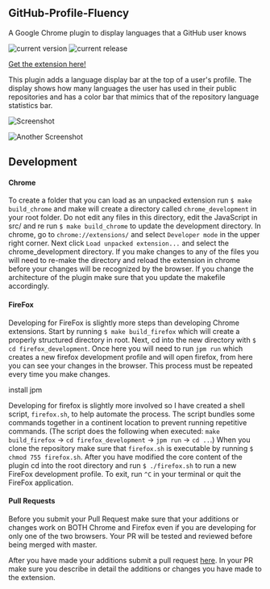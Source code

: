 ## GitHub-Profile-Fluency

A Google Chrome plugin to display languages that a GitHub user knows

![current version](https://img.shields.io/badge/version-1.6.0-green.svg)
![current release](https://img.shields.io/badge/release-1.4.0-green.svg)

[Get the extension here!](https://chrome.google.com/webstore/detail/github-profile-fluency/ebehmeojfclfifngmnfedkbakddbecja)

This plugin adds a language display bar at the top of a user's profile. The display shows how many languages the user 
has used in their public repositories and has a color bar that mimics that of the repository language statistics bar.

![Screenshot](http://i.imgur.com/qfZjAXQ.png)

![Another Screenshot](http://i.imgur.com/8GMwDcn.png)

## Development

#### Chrome

To create a folder that you can load as an unpacked extension run `$ make build_chrome` and make will create a directory 
called `chrome_development` in your root folder. Do not edit any files in this directory, edit the JavaScript in src/ 
and re run `$ make build_chrome` to update the development directory. In chrome, go to `chrome://extensions/` and select
`Developer mode` in the upper right corner. Next click `Load unpacked extension...` and select the chrome_development
directory. If you make changes to any of the files you will need to re-make the directory and reload the extension in
chrome before your changes will be recognized by the browser. If you change the architecture of the plugin make sure that
you update the makefile accordingly.

#### FireFox

Developing for FireFox is slightly more steps than developing Chrome extensions. Start by running `$ make build_firefox`
which will create a properly structured directory in root. Next, cd into the new directory with `$ cd firefox_development`.
Once here you will need to run `jpm run` which creates a new firefox development profile and will open firefox, from here
you can see your changes in the browser. This process must be repeated every time you make changes.

install jpm

Developing for firefox is slightly more involved so I have created a shell script, `firefox.sh`, to help automate the
process. The script bundles some commands together in a continent location to prevent running repetitive commands. 
(The script does the following when executed: `make build_firefox` -> `cd firefox_development` -> `jpm run` -> `cd ..`.)
When you clone the repository make sure that `firefox.sh` is executable by running `$ chmod 755 firefox.sh`.
After you have modified the core content of the plugin cd into the root directory and run `$ ./firefox.sh` to
run a new FireFox development profile. To exit, run `^C` in your terminal or quit the FireFox application.


#### Pull Requests

Before you submit your Pull Request make sure that your additions or changes work on BOTH Chrome and Firefox even if you
are developing for only one of the two browsers. Your PR will be tested and reviewed before being merged with master.

After you have made your additions submit a pull request [here](https://github.com/KyroChi/GitHub-Profile-Fluency/pulls).
In your PR make sure you describe in detail the additions or changes you have made to the extension.